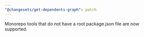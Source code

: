 ```yaml
---
"@changesets/get-dependents-graph": patch
---
```


Monorepo tools that do not have a root package.json file are now supported.
